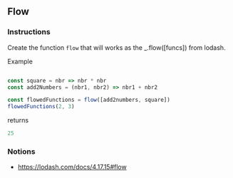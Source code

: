 ## Flow

### Instructions

Create the function `flow` that will works as the _.flow([funcs])
from lodash.

Example

``` js

const square = nbr => nbr * nbr
const add2Numbers = (nbr1, nbr2) => nbr1 + nbr2

const flowedFunctions = flow([add2numbers, square])
flowedFunctions(2, 3)

```

returns

```js
25
```

### Notions

- https://lodash.com/docs/4.17.15#flow